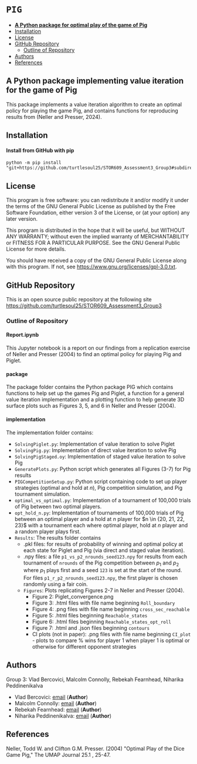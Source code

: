 # `PIG`
- [**A Python package for optimal play of the game of Pig**](#)
- [Installation](#installation)
- [License](#license)
- [GitHub Repository](#github-repository)
    - [Outline of Repository](#outline-of-repository)
- [Authors](#authors)
- [References](#references)


## A Python package implementing value iteration for the game of Pig

This package implements a value iteration algorithm to create an optimal policy for playing the game Pig, and contains functions for reproducing results from (Neller and Presser, 2024).

## Installation

#### Install from GitHub with pip
    python -m pip install "git+https://github.com/turtlesoul25/STOR609_Assessment3_Group3#subdirectory=package"


## License

This program is free software: you can redistribute it and/or modify it under the terms of the GNU General Public License as published by the Free Software Foundation, either version 3 of the License, or (at your option) any later version.

This program is distributed in the hope that it will be useful, but WITHOUT ANY WARRANTY; without even the implied warranty of MERCHANTABILITY or FITNESS FOR A PARTICULAR PURPOSE. See the GNU General Public License for more details.

You should have received a copy of the GNU General Public License along with this program. If not, see <https://www.gnu.org/licenses/gpl-3.0.txt>.


## GitHub Repository

This is an open source public repository at the following site <https://github.com/turtlesoul25/STOR609_Assessment3_Group3>

### Outline of Repository
#### Report.ipynb
This Jupyter notebook is a report on our findings from a replication exercise of Neller and Presser (2004) to find an optimal policy for playing Pig and Piglet.

#### package
The package folder contains the Python package PIG which contains functions to help set up the games Pig and Piglet, a function for a general value iteration implementation and a plotting function to help generate 3D surface plots such as Figures 3, 5, and 6 in Neller and Presser (2004).

#### implementation
The implementation folder contains:
- `SolvingPiglet.py`: Implementation of value iteration to solve Piglet
- `SolvingPig.py`: Implementation of direct value iteration to solve Pig
- `SolvingPigStaged.oy`: Implementation of staged value iteration to solve Pig
- `GeneratePlots.py`: Python script which generates all Figures (3-7) for Pig results
- `PIGCompetitionSetup.py`: Python script containing code to set up player strategies (optimal and hold at $n$), Pig competition simulation, and Pig tournament simulation.
- `optimal_vs_optimal.py`: Implementation of a tournament of 100,000 trials of Pig between two optimal players.
- `opt_hold_n.py`: Implementation of tournaments of 100,000 trials of Pig between an optimal player and a hold at $n$ player for $n \in \{20, 21, 22, 23}$ with a tournament each where optimal player, hold at $n$ player and a random player plays first.
- `Results`: The results folder contains 
    - .pkl files: for results of probability of winning and optimal policy at each state for Piglet and Pig (via direct and staged value iteration).
    - .npy files: a file `p1_vs_p2_nrounds_seed123.npy` for results from each tournament of `nrounds` of the Pig competition between $p_1$ and $p_2$ where $p_1$ plays first and a seed `123` is set at the start of the round. For files `p1_r_p2_nrounds_seed123.npy`, the first player is chosen randomly using a fair coin.
    - `Figures`: Plots replicating Figures 2-7 in Neller and Presser (2004).
        - Figure 2: Piglet_convergence.png
        - Figure 3: .html files with file name beginning `Roll_boundary`
        - Figure 4: .png files with file name beginning `cross_sec_reachable` 
        - Figure 5: .html files beginning `Reachable_states`
        - Figure 6: .html files beginning `Reachable_states_opt_roll`
        - Figure 7: .html and .json files beginning `contours`
        - CI plots (not in paper): .png files with file name beginning `CI_plot` - plots to compare $\%$ wins for player 1 when player 1 is optimal or otherwise for different opponent strategies


## Authors

Group 3: Vlad Bercovici, Malcolm Connolly, Rebekah Fearnhead, Niharika Peddinenikalva

- Vlad Bercovici: [email](mailto:v.bercovici@lancaster.ac.uk) (**Author**)
- Malcolm Connolly: [email](mailto:m.connolly4@lancaster.ac.uk) (**Author**)
- Rebekah Fearnhead: [email](mailto:r.fearnhead1@lancaster.ac.uk) (**Author**)
- Niharika Peddinenikalva: [email](mailto:n.peddinenikalva@lancaster.ac.uk) (**Author**)


## References
Neller, Todd W. and Clifton G.M. Presser. (2004) "Optimal Play of the Dice Game Pig," The UMAP Journal 25.1 , 25-47.

